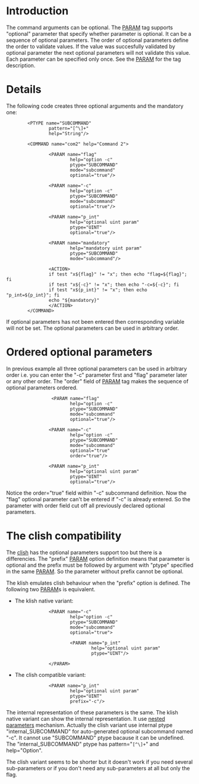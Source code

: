 

# Introduction #

The command arguments can be optional. The [PARAM](PARAM.md) tag supports "optional" parameter that specify whether parameter is optional. It can be a sequence of optional parameters. The order of optional parameters define the order to validate values. If the value was succesfully validated by optional parameter the next optional parameters will not validate this value. Each parameter can be specified only once. See the [PARAM](PARAM.md) for the tag description.

# Details #

The following code creates three optional arguments and the mandatory one:

```
        <PTYPE name="SUBCOMMAND"
                pattern="[^\]+"
                help="String"/>

        <COMMAND name="com2" help="Command 2">

                <PARAM name="flag"
                        help="option -c"
                        ptype="SUBCOMMAND"
                        mode="subcommand"
                        optional="true"/>

                <PARAM name="-c"
                        help="option -c"
                        ptype="SUBCOMMAND"
                        mode="subcommand"
                        optional="true"/>

                <PARAM name="p_int"
                        help="optional uint param"
                        ptype="UINT"
                        optional="true"/>

                <PARAM name="mandatory"
                        help="mandatory uint param"
                        ptype="SUBCOMMAND"
                        mode="subcommand"/>

                <ACTION>
                if test "x${flag}" != "x"; then echo "flag=${flag}"; fi
                if test "x${-c}" != "x"; then echo "-c=${-c}"; fi
                if test "x${p_int}" != "x"; then echo "p_int=${p_int}"; fi
                echo "${mandatory}"
                </ACTION>
        </COMMAND>
```

If optional parameters has not been entered then corresponding variable will not be set. The optional parameters can be used in arbitrary order.

# Ordered optional parameters #

In previous example all three optional parameters can be used in arbitrary order i.e. you can enter the "-c" parameter first and "flag" parameter later or any other order. The "order" field of [PARAM](PARAM.md) tag makes the sequence of optional parameters ordered.

```
                 <PARAM name="flag"
                        help="option -c"
                        ptype="SUBCOMMAND"
                        mode="subcommand"
                        optional="true"/>

                <PARAM name="-c"
                        help="option -c"
                        ptype="SUBCOMMAND"
                        mode="subcommand"
                        optional="true"
                        order="true"/>

                <PARAM name="p_int"
                        help="optional uint param"
                        ptype="UINT"
                        optional="true"/>
```

Notice the order="true" field within "-c" subcommand definition. Now the "flag" optional parameter can't be entered if "-c" is already entered. So the parameter with order field cut off all previously declared optional parameters.

# The clish compatibility #

The [clish](clish.md) has the optional parameters support too but there is a differencies. The "prefix" [PARAM](PARAM.md) option definition means that parameter is optional and the prefix must be followed by argument with "ptype" specified in the same [PARAM](PARAM.md). So the parameter without prefix cannot be optional.

The klish emulates clish behaviour when the "prefix" option is defined. The following two [PARAM](PARAM.md)s is equivalent.

  * The klish native variant:
```
                <PARAM name="-c"
                        help="option -c"
                        ptype="SUBCOMMAND"
                        mode="subcommand"
                        optional="true">

                        <PARAM name="p_int"
                                help="optional uint param"
                                ptype="UINT"/>

                </PARAM>
```

  * The clish compatible variant:
```
                <PARAM name="p_int"
                        help="optional uint param"
                        ptype="UINT"
                        prefix="-c"/>
```

The internal representation of these parameters is the same. The klish native variant can show the internal representation. It use [nested parameters](nested_params.md) mechanism. Actually the clish variant use internal ptype "internal\_SUBCOMMAND" for auto-generated optional subcommand named "-c". It cannot use "SUBCOMMAND" ptype bacause it can be undefined. The "internal\_SUBCOMMAND" ptype has pattern="`[^\]+`" and help="Option".

The clish variant seems to be shorter but it doesn't work if you need several sub-parameters or if you don't need any sub-parameters at all but only the flag.